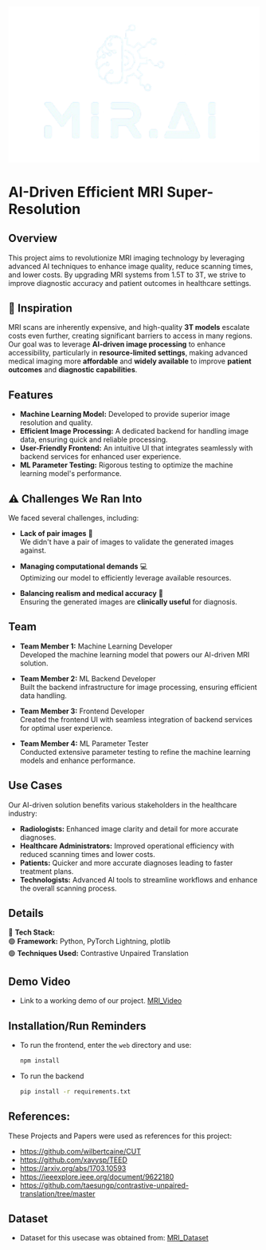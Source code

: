 ![Logo](/web/public/Logo.png)

# AI-Driven Efficient MRI Super-Resolution

## Overview

This project aims to revolutionize MRI imaging technology by leveraging advanced AI techniques to enhance image quality, reduce scanning times, and lower costs. By upgrading MRI systems from 1.5T to 3T, we strive to improve diagnostic accuracy and patient outcomes in healthcare settings.

## 🌟 Inspiration

MRI scans are inherently expensive, and high-quality **3T models** escalate costs even further, creating significant barriers to access in many regions. Our goal was to leverage **AI-driven image processing** to enhance accessibility, particularly in **resource-limited settings**, making advanced medical imaging more **affordable** and **widely available** to improve **patient outcomes** and **diagnostic capabilities**.

## Features

- **Machine Learning Model:** Developed to provide superior image resolution and quality.
- **Efficient Image Processing:** A dedicated backend for handling image data, ensuring quick and reliable processing.
- **User-Friendly Frontend:** An intuitive UI that integrates seamlessly with backend services for enhanced user experience.
- **ML Parameter Testing:** Rigorous testing to optimize the machine learning model's performance.

## ⚠️ Challenges We Ran Into

We faced several challenges, including:

- **Lack of pair images** 🏥  
  We didn't have a pair of images to validate the generated images against.

- **Managing computational demands** 💻  
  Optimizing our model to efficiently leverage available resources.  

- **Balancing realism and medical accuracy** 🏥  
  Ensuring the generated images are **clinically useful** for diagnosis.  

## Team

- **Team Member 1:** Machine Learning Developer  
  Developed the machine learning model that powers our AI-driven MRI solution.

- **Team Member 2:** ML Backend Developer  
  Built the backend infrastructure for image processing, ensuring efficient data handling.

- **Team Member 3:** Frontend Developer  
  Created the frontend UI with seamless integration of backend services for optimal user experience.

- **Team Member 4:** ML Parameter Tester  
  Conducted extensive parameter testing to refine the machine learning models and enhance performance.

## Use Cases

Our AI-driven solution benefits various stakeholders in the healthcare industry:

- **Radiologists:** Enhanced image clarity and detail for more accurate diagnoses.
- **Healthcare Administrators:** Improved operational efficiency with reduced scanning times and lower costs.
- **Patients:** Quicker and more accurate diagnoses leading to faster treatment plans.
- **Technologists:** Advanced AI tools to streamline workflows and enhance the overall scanning process.

## Details

🚀 **Tech Stack:**  
🟢 **Framework:** Python, PyTorch Lightning, plotlib   
🟢 **Techniques Used:** Contrastive Unpaired Translation

## Demo Video
- Link  to a working demo of our project. [MRI_Video](https://www.youtube.com/watch?v=W0isckv7zg4)


## Installation/Run Reminders
- To run the frontend, enter the `web` directory and use:
  ```bash
  npm install
- To run the backend
  ```bash
  pip install -r requirements.txt
## References:
These Projects and Papers were used as references for this project:
- https://github.com/wilbertcaine/CUT
- https://github.com/xavysp/TEED
- https://arxiv.org/abs/1703.10593
- https://ieeexplore.ieee.org/document/9622180
- https://github.com/taesungp/contrastive-unpaired-translation/tree/master

## Dataset
- Dataset for this usecase was obtained from: [MRI_Dataset](http://brain-development.org/ixi-dataset/)

